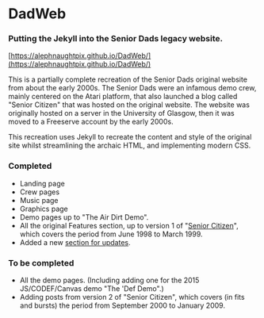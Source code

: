# DadWeb

### Putting the Jekyll into the Senior Dads legacy website.

[https://alephnaughtpix.github.io/DadWeb/](https://alephnaughtpix.github.io/DadWeb/)

This is a partially complete recreation of the Senior Dads original website from about the early 2000s. The Senior Dads were an infamous demo crew, mainly centered on the Atari platform, that also launched a blog called "Senior Citizen" that was hosted on the original website. The website was originally hosted on a server in the University of Glasgow, then it was moved to a Freeserve account by the early 2000s.

This recreation uses Jekyll to recreate the content and style of the original site whilst streamlining the archaic HTML, and implementing modern CSS.

### Completed

* Landing page
* Crew pages
* Music page
* Graphics page
* Demo pages up to "The Air Dirt Demo".
* All the original Features section, up to version 1 of "[Senior Citizen](https://alephnaughtpix.github.io/DadWeb/features/citizen/)", which covers the period from June 1998 to March 1999.
* Added a new [section for updates](https://alephnaughtpix.github.io/DadWeb/updates/).

### To be completed

* All the demo pages. (Including adding one for the 2015 JS/CODEF/Canvas demo "The 'Def Demo".)
* Adding posts from version 2 of "Senior Citizen", which covers (in fits and bursts) the period from September 2000 to January 2009.
